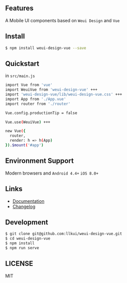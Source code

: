## Features
A Mobile UI components based on `Weui Design` and `Vue`

## Install

```bash
$ npm install weui-design-vue --save
```

## Quickstart

in `src/main.js`

```bash
import Vue from 'vue'
import WeuiVue from 'weui-design-vue' +++
import 'weui-design-vue/lib/weui-design-vue.css' +++
import App from './App.vue'
import router from './router'

Vue.config.productionTip = false

Vue.use(WeuiVue) +++

new Vue({
  router,
  render: h => h(App)
}).$mount('#app')
```

## Environment Support

Modern browsers and `Android 4.4+` `iOS 8.0+`

## Links

- [Documentation](https://llkui.github.io/weui-design-vue/#/introduce)
- [Changelog](https://llkui.github.io/weui-design-vue/#/changelog)

## Development

```bash
$ git clone git@github.com:llkui/weui-design-vue.git
$ cd weui-design-vue
$ npm install
$ npm run serve
```

## LICENSE

MIT